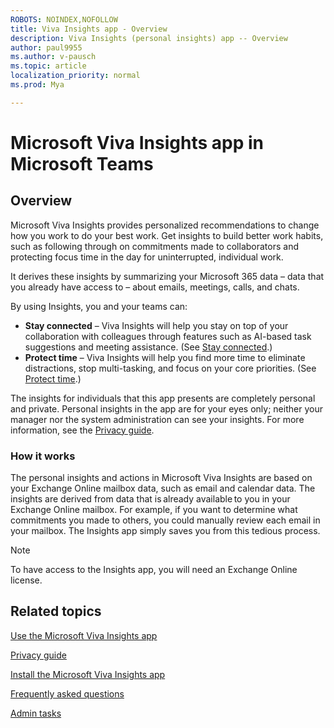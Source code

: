 ```yaml
---
ROBOTS: NOINDEX,NOFOLLOW
title: Viva Insights app - Overview
description: Viva Insights (personal insights) app -- Overview 
author: paul9955
ms.author: v-pausch
ms.topic: article
localization_priority: normal 
ms.prod: Mya

---
```


# Microsoft Viva Insights app in Microsoft Teams 

## Overview

Microsoft Viva Insights provides personalized recommendations to change how you work to do your best work. Get insights to build better work habits, such as following through on commitments made to collaborators and protecting focus time in the day for uninterrupted, individual work.

It derives these insights by summarizing your Microsoft 365 data &ndash; data that you already have access to &ndash; about emails, meetings, calls, and chats. 

By using Insights, you and your teams can: 

 * **Stay connected** &ndash; Viva Insights will help you stay on top of your collaboration with colleagues through features such as AI-based task suggestions and meeting assistance. (See [Stay connected](teams-app-use-insights.md#stay-connected).)
 * **Protect time** &ndash; Viva Insights will help you find more time to eliminate distractions, stop multi-tasking, and focus on your core priorities. (See [Protect time](teams-app-use-insights.md#protect-time).)

The insights for individuals that this app presents are completely personal and private. Personal insights in the app are for your eyes only; neither your manager nor the system administration can see your insights. For more information, see the [Privacy guide](teams-app-privacy.md). 

### How it works 

The personal insights and actions in Microsoft Viva Insights are based on your Exchange Online mailbox data, such as email and calendar data. The insights are derived from data that is already available to you in your Exchange Online mailbox. For example, if you want to determine what commitments you made to others, you could manually review each email in your mailbox. The Insights app simply saves you from this tedious process. 

<!-- VERIFY THAT THE FOLLOWING NOTE STILL APPLIES -->

> [!Note] 
> To have access to the Insights app, you will need an Exchange Online license. 

## Related topics

[Use the Microsoft Viva Insights app](teams-app-use-insights.md)

[Privacy guide](teams-app-privacy.md)

[Install the Microsoft Viva Insights app](teams-app-install.md)

[Frequently asked questions](teams-app-faq.md)

[Admin tasks](teams-app-admin-tasks.md)